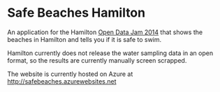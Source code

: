 # Safe Beaches Hamilton #

An application for the Hamilton [Open Data Jam 2014](http://www.softwarehamilton.com/2014/10/24/open-data-jam-2014/) that shows the beaches in Hamilton and tells you if it is safe to swim.

Hamilton currently does not release the water sampling data in an open format, so the results are currently manually screen scrapped.

The website is currently hosted on Azure at http://safebeaches.azurewebsites.net
